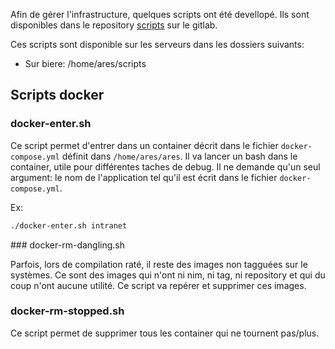 Afin de gérer l'infrastructure, quelques scripts ont été devellopé. Ils sont disponibles dans le repository [scripts](http://todo.fr/todo) sur le gitlab.

Ces scripts sont disponible sur les serveurs dans les dossiers suivants:

* Sur biere: /home/ares/scripts

## Scripts docker

### docker-enter.sh

Ce script permet d'entrer dans un container décrit dans le fichier `docker-compose.yml` définit dans `/home/ares/ares`.
Il va lancer un bash dans le container, utile pour différentes taches de debug.
Il ne demande qu'un seul argument: le nom de l'application tel qu'il est écrit dans le fichier `docker-compose.yml`.

Ex:
```bash
./docker-enter.sh intranet
```

### docker-rm-dangling.sh

Parfois, lors de compilation raté, il reste des images non tagguées sur le systèmes. Ce sont des images qui n'ont ni nim, ni tag, ni repository et qui du coup n'ont aucune utilité. Ce script va repérer et supprimer ces images.

### docker-rm-stopped.sh

Ce script permet de supprimer tous les container qui ne tournent pas/plus.
